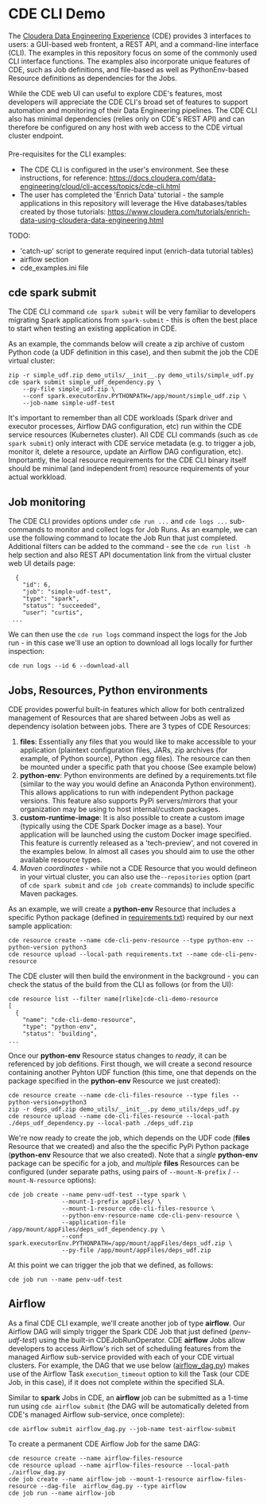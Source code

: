 # CDE CLI Demo

The [Cloudera Data Engineering Experience](https://www.cloudera.com/products/data-engineering.html) (CDE) provides 3 interfaces to users:  a GUI-based web frontent, a REST API, and a command-line interface (CLI).  The examples in this repository focus on some of the commonly used CLI interface functions.  The examples also incorporate unique features of CDE, such as Job definitions, and file-based as well as PythonEnv-based Resource definitions as dependencies for the Jobs.

While the CDE web UI can useful to explore CDE's features, most developers will appreciate the CDE CLI's broad set of features to support automation and monitoring of their Data Engineering pipelines.  The CDE CLI also has minimal dependencies (relies only on CDE's REST API) and can therefore be configured on any host with web access to the CDE virtual cluster endpoint.

####
Pre-requisites for the CLI examples:
- The CDE CLI is configured in the user's environment.  See these instructions, for reference:  https://docs.cloudera.com/data-engineering/cloud/cli-access/topics/cde-cli.html
- The user has completed the 'Enrich Data' tutorial - the sample applications in this repository will leverage the Hive databases/tables created by those tutorials: https://www.cloudera.com/tutorials/enrich-data-using-cloudera-data-engineering.html

TODO:
- 'catch-up' script to generate required input (enrich-data tutorial tables)
- airflow section
- cde_examples.ini file

## cde spark submit
The CDE CLI command ```cde spark submit``` will be very familiar to developers migrating Spark applications from ```spark-submit``` - this is often the best place to start when testing an existing application in CDE.

As an example, the commands below will create a zip archive of custom Python code (a UDF definition in this case), and then submit the job the CDE virtual cluster:
<br/>
```
zip -r simple_udf.zip demo_utils/__init__.py demo_utils/simple_udf.py
cde spark submit simple_udf_dependency.py \
    --py-file simple_udf.zip \
    --conf spark.executorEnv.PYTHONPATH=/app/mount/simple_udf.zip \
    --job-name simple-udf-test
```

It's important to remember than all CDE workloads (Spark driver and executor processes, Airflow DAG configuration, etc) run within the CDE service resources (Kubernetes cluster).  All CDE CLI commands (such as ```cde spark submit```) only interact with CDE service metadata (e.g. to trigger a job, monitor it, delete a resource, update an Airflow DAG configuration, etc).  Importantly, the local resource requirements for the CDE CLI binary itself should be minimal (and independent from) resource requirements of your actual workkload.

## Job monitoring
The CDE CLI provides options under ```cde run ...``` and ```cde logs ...``` sub-commands to monitor and collect logs for Job Runs.  As an example, we can use the following command to locate the Job Run that just completed.  Additional filters can be added to the command - see the ```cde run list -h``` help section and also REST API documentation link from the virtual cluster web UI details page:
<br/>
```cde run list --filter job[rlike]
  {
    "id": 6,
    "job": "simple-udf-test",
    "type": "spark",
    "status": "succeeded",
    "user": "curtis",
 ...
 ```
We can then use the ```cde run logs``` command inspect the logs for the Job run - in this case we'll use an option to download all logs locally for further inspection:
<br/>
```
cde run logs --id 6 --download-all
```

## Jobs, Resources, Python environments
CDE provides powerful built-in features which allow for both centralized management of Resources that are shared between Jobs as well as dependency isolation between jobs.  There are 3 types of CDE Resources:
1. **files**:  Essentially any files that you would like to make accessible to your application (plaintext configuration files, JARs, zip archives (for example, of Python source), Python .egg files).  The resource can then be mounted under a specific path that you choose (See example below)
2. **python-env**:  Python environments are defined by a requirements.txt file (similar to the way you would define an Anaconda Python environment).  This allows applications to run with independent Python package versions.  This feature also supports PyPi servers/mirrors that your organization may be using to host internal/custom packages.
3. **custom-runtime-image**:  It is also possible to create a custom image (typically using the CDE Spark Docker image as a base).  Your application will be launched using the custom Docker image specified.  This feature is currently released as a 'tech-preview', and not covered in the examples below. In almost all cases you should aim to use the other available resource types.
4. _Maven coordinates_ - while not a CDE Resource that you would defineon in your virtual cluster, you can also use the```--repositories``` option (part of ```cde spark submit``` and ```cde job create``` commands) to include specific Maven packages.


As an example, we will create a **python-env** Resource that includes a specific Python package (defined in [requirements.txt](requirements.txt)) required by our next sample application:
```
cde resource create --name cde-cli-penv-resource --type python-env --python-version python3
cde resource upload --local-path requirements.txt --name cde-cli-penv-resource
```
The CDE cluster will then build the environment in the background - you can check the status of the build from the CLI as follows (or from the UI):
```
cde resource list --filter name[rlike]cde-cli-demo-resource
[
  {
    "name": "cde-cli-demo-resource",
    "type": "python-env",
    "status": "building",
...
```
Once our **python-env** Resource status changes to _ready_, it can be referenced by job defitions.
First though, we will create a second resource containing another Pyhton UDF function (this time, one that depends on the package specified in the **python-env** Resource we just created):
```
cde resource create --name cde-cli-files-resource --type files --python-version=python3
zip -r deps_udf.zip demo_utils/__init__.py demo_utils/deps_udf.py
cde resource upload --name cde-cli-files-resource --local-path ./deps_udf_dependency.py --local-path ./deps_udf.zip
```
We're now ready to create the job, which depends on the UDF code (**files** Resource that we created) and also the the specific PyPi Python package (**python-env** Resource that we also created).  Note that a _single_ **python-env** package can be specific for a job, and _multiple_ **files** Resources can be configured (under separate paths, using pairs of ```--mount-N-prefix``` / ```--mount-N-resource``` options):
```
cde job create --name penv-udf-test --type spark \
               --mount-1-prefix appFiles/ \
               --mount-1-resource cde-cli-files-resource \
               --python-env-resource-name cde-cli-penv-resource \
               --application-file /app/mount/appFiles/deps_udf_dependency.py \
               --conf spark.executorEnv.PYTHONPATH=/app/mount/appFiles/deps_udf.zip \
               --py-file /app/mount/appFiles/deps_udf.zip
```
At this point we can trigger the job that we defined, as follows:
```
cde job run --name penv-udf-test
```

## Airflow
As a final CDE CLI example, we'll create another job of type **airflow**.  Our Airflow DAG will simply trigger the Spark CDE Job that just defined (_penv-udf-test_) using the built-in CDEJobRunOperator.  CDE **airflow** Jobs allow developers to access Airflow's rich set of scheduling features from the managed Airflow sub-service provided with each of your CDE virtual clusters.  For example, the DAG that we use below ([airflow_dag.py](airflow_dag.py)) makes use of the Airflow Task ```execution_timeout``` option to kill the Task (our CDE Job, in this case), if it does not complete within the specified SLA.

Similar to **spark** Jobs in CDE, an **airflow** job can be submitted as a 1-time run using ```cde airflow submit``` (the DAG will be automatically deleted from CDE's managed Airflow sub-service, once complete):
```
cde airflow submit airflow_dag.py --job-name test-airflow-submit

```
To create a permanent CDE Airflow Job for the same DAG:
```
cde resource create --name airflow-files-resource
cde resource upload --name airflow-files-resource --local-path ./airflow_dag.py
cde job create --name airflow-job --mount-1-resource airflow-files-resource --dag-file  airflow_dag.py --type airflow
cde job run --name airflow-job
```

